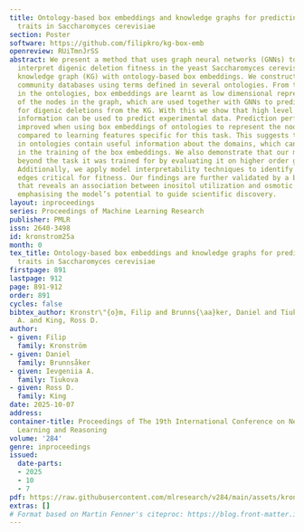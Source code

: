 ```yaml
---
title: Ontology-based box embeddings and knowledge graphs for predicting phenotypic
  traits in Saccharomyces cerevisiae
section: Poster
software: https://github.com/filipkro/kg-box-emb
openreview: RUiTmnJrSS
abstract: We present a method that uses graph neural networks (GNNs) to predict and
  interpret digenic deletion fitness in the yeast Saccharomyces cerevisiae from a
  knowledge graph (KG) with ontology-based box embeddings. We construct the KG from
  community databases using terms defined in several ontologies. From the class hierarchies
  in the ontologies, box embeddings are learnt as low dimensional representations
  of the nodes in the graph, which are used together with GNNs to predict cell growth
  for digenic deletions from the KG. With this we show that high level qualitative
  information can be used to predict experimental data. Prediction performance was
  improved when using box embeddings of ontologies to represent the nodes in the graph,
  compared to learning features specific for this task. This suggests that class hierarchies
  in ontologies contain useful information about the domains, which can be extracted
  in the training of the box embeddings. We also demonstrate that our model can generalise
  beyond the task it was trained for by evaluating it on higher order gene deletions.
  Additionally, we apply model interpretability techniques to identify co-occurring
  edges critical for fitness. Our findings are further validated by a biological experiment
  that reveals an association between inositol utilization and osmotic stress resistance,
  emphasising the model’s potential to guide scientific discovery.
layout: inproceedings
series: Proceedings of Machine Learning Research
publisher: PMLR
issn: 2640-3498
id: kronstrom25a
month: 0
tex_title: Ontology-based box embeddings and knowledge graphs for predicting phenotypic
  traits in Saccharomyces cerevisiae
firstpage: 891
lastpage: 912
page: 891-912
order: 891
cycles: false
bibtex_author: Kronstr\"{o}m, Filip and Brunns{\aa}ker, Daniel and Tiukova, Ievgeniia
  A. and King, Ross D.
author:
- given: Filip
  family: Kronström
- given: Daniel
  family: Brunnsåker
- given: Ievgeniia A.
  family: Tiukova
- given: Ross D.
  family: King
date: 2025-10-07
address:
container-title: Proceedings of The 19th International Conference on Neurosymbolic
  Learning and Reasoning
volume: '284'
genre: inproceedings
issued:
  date-parts:
  - 2025
  - 10
  - 7
pdf: https://raw.githubusercontent.com/mlresearch/v284/main/assets/kronstrom25a/kronstrom25a.pdf
extras: []
# Format based on Martin Fenner's citeproc: https://blog.front-matter.io/posts/citeproc-yaml-for-bibliographies/
---
```

